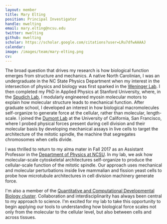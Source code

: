 ```yaml
---
layout: member
title: Mary Elting
position: Principal Investigator
handle: mwelting
email: mary.elting@ncsu.edu
twitter: mwelting
github: mwelting
scholar: https://scholar.google.com/citations?user=LRu7dfwAAAAJ
calendar:
image: /images/team/mary-elting.png
cv:
---
```


The broad question that drives my research is how biological function emerges from structure and mechanics. A native North Carolinian, I was an undergraduate in the NC State Physics Department when my interest in the intersection of physics and biology was first sparked in the [Weninger Lab](https://www.physics.ncsu.edu/weninger/). I then completed my PhD in Applied Physics at Stanford University, where, in the [Spudich Lab](http://spudlab.stanford.edu/), I modularly engineered myosin molecular motors to explain how molecular structure leads to mechanical function. After graduate school, I developed an interest in how biological macromolecules self-organize to generate force at the cellular, rather than molecular, length-scale. I joined the [Dumont Lab](http://www.dumontlab.ucsf.edu/) at the University of California, San Francisco, where I probed physical forces present during cell division and their molecular basis by developing mechanical assays in live cells to target the architecture of the mitotic spindle, the machine that segregates chromosomes when cells divide.

I was thrilled to return to my alma mater in Fall 2017 as an Assistant Professor in the [Department of Physics at NCSU](http://physics.ncsu.edu). In my lab, we ask how molecular-scale cytoskeletal architectures self-organize to produce the cellular-scale function of the mitotic spindle. Our approach uses mechanical and molecular perturbations inside live mammalian and fission yeast cells to probe how microtubule architectures in cell division machinery generate force.

I'm also a member of the [Quantitative and Computational Developmental Biology cluster](https://qcdb.ncsu.edu/). Collaboration and interdisciplinarity has always been central to my approach to science. I'm excited for my lab to take this opportunity to begin applying our tools to understanding how biological force scales not only from the molecular to the cellular level, but also between cells and across tissues.
